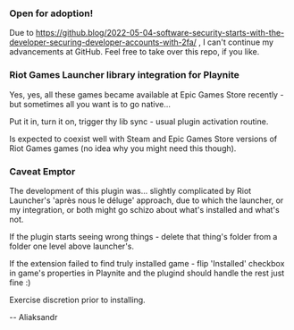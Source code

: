 ### Open for adoption!

Due to https://github.blog/2022-05-04-software-security-starts-with-the-developer-securing-developer-accounts-with-2fa/ , I can't continue my advancements at GitHub. Feel free to take over this repo, if you like.

### Riot Games Launcher library integration for Playnite

Yes, yes, all these games became available at Epic Games Store recently - but sometimes all you want is to go native...

Put it in, turn it on, trigger thy lib sync - usual plugin activation routine.

Is expected to coexist well with Steam and Epic Games Store versions of Riot Games games (no idea why you might need this though).

### Caveat Emptor

The development of this plugin was... slightly complicated by Riot Launcher's 'après nous le déluge' approach, due to which the launcher, or my integration, or both might go schizo about what's installed and what's not.

If the plugin starts seeing wrong things - delete that thing's folder from a folder one level above launcher's.

If the extension failed to find truly installed game - flip 'Installed' checkbox in game's properties in Playnite and the plugind should handle the rest just fine :)

Exercise discretion prior to installing.

-- Aliaksandr
